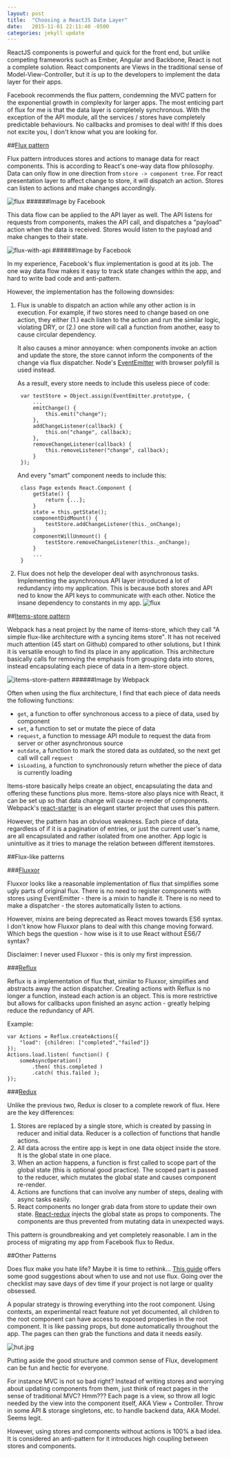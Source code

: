 ```yaml
---
layout: post
title:  "Choosing a ReactJS Data Layer"
date:   2015-11-01 22:11:40 -0500
categories: jekyll update
---
```

ReactJS components is powerful and quick for the front end, but unlike competing frameworks such as Ember, Angular and Backbone, React is not a complete solution. React components are Views in the traditional sense of Model-View-Controller, but it is up to the developers to implement the data layer for their apps.

Facebook recommends the flux pattern, condemning the MVC pattern for the exponential growth in complexity for larger apps. The most enticing part of flux for me is that the data layer is completely synchronous. With the exception of the API module, all the services / stores have completely predictable behaviours. No callbacks and promises to deal with! If this does not excite you, I don't know what you are looking for.

##[Flux pattern](https://facebook.github.io/flux/docs/overview.html)

Flux pattern introduces stores and actions to manage data for react components. This is according to React's one-way data flow philosophy. Data can only flow in one direction from `store -> component tree`. For react presentation layer to affect change to store, it will dispatch an action. Stores can listen to actions and make changes accordingly.

![flux](/assets/flux/flux-simple-diagram.png)
######Image by Facebook

This data flow can be applied to the API layer as well. The API listens for requests from components, makes the API call, and dispatches a "payload" action when the data is received. Stores would listen to the payload and make changes to their state.

![flux-with-api](/assets/flux/flux-diagram.png)
######Image by Facebook

In my experience, Facebook's flux implementation is good at its job. The one way data flow makes it easy to track state changes within the app, and hard to write bad code and anti-pattern. 

However, the implementation has the following downsides:

1. Flux is unable to dispatch an action while any other action is in execution. For example, if two stores need to change based on one action, they either (1.) each listen to the action and run the similar logic, violating DRY, or (2.) one store will call a function from another, easy to cause circular dependency.

	It also causes a minor annoyance: when components invoke an action and update the store, the store cannot inform the components of the change via flux dispatcher. Node's [EventEmitter](http://nodejs.org/api/events.html) with browser polyfill is used instead.

	As a result, every store needs to include this useless piece of code:

		var testStore = Object.assign(EventEmitter.prototype, {
			...
			emitChange() {
				this.emit("change");
			},
			addChangeListener(callback) {
				this.on("change", callback);
			},
			removeChangeListener(callback) {
				this.removeListener("change", callback);
			}
		});

	And every "smart" component needs to include this:

		class Page extends React.Component {
			getState() {
				return {...};
			}
			state = this.getState();
			componentDidMount() {
				testStore.addChangeListener(this._onChange);
			}
			componentWillUnmount() {
				testStore.removeChangeListener(this._onChange);
			}
			...
		}


2. Flux does not help the developer deal with asynchronous tasks. Implementing the asynchronous API layer introduced a lot of redundancy into my application. This is because both stores and API ned to know the API keys to communicate with each other. Notice the insane dependency to constants in my app.
![flux](/assets/flux/flux-app-dependency-diagram.png)

##[Items-store pattern](http://github.com/webpack/items-store)

Webpack has a neat project by the name of items-store, which they call "A simple flux-like architecture with a syncing items store". It has not received much attention (45 start on Github) compared to other solutions, but I think it is versatile enough to find its place in any application. This architecture basically calls for removing the emphasis from grouping data into stores, instead encapsulating each piece of data in a item-store object.

![items-store-pattern](/assets/flux/items-store-diagram.png)
######Image by Webpack

Often when using the flux architecture, I find that each piece of data needs the following functions:

- `get`, a function to offer synchronous access to a piece of data, used by component
- `set`, a function to set or mutate the piece of data
- `request`, a function to message API module to request the data from server or other asynchronous source
- `outdate`, a function to mark the stored data as outdated, so the next get call will call `request`
- `isLoading`, a function to synchronously return whether the piece of data is currently loading

Items-store basically helps create an object, encapsulating the data and offering these functions plus more. Items-store also plays nice with React, it can be set up so that data change will cause re-render of components. Webpack's [react-starter](https://github.com/webpack/react-starter) is an elegant starter project that uses this pattern.

However, the pattern has an obvious weakness. Each piece of data, regardless of if it is a pagination of entries, or just the current user's name, are all encapsulated and rather isolated from one another. App logic is unintuitive as it tries to manage the relation between different itemstores.

##Flux-like patterns

###[Fluxxor](http://github.com/BinaryMuse/fluxxor)

Fluxxor looks like a reasonable implementation of flux that simplifies some ugly parts of original flux. There is no need to register components with stores using EventEmitter - there is a mixin to handle it. There is no need to make a dispatcher - the stores automatically listen to actions.

However, mixins are being deprecated as React moves towards ES6 syntax. I don't know how Fluxxor plans to deal with this change moving forward. Which begs the question - how wise is it to use React without ES6/7 syntax?

Disclaimer: I never used Fluxxor - this is only my first impression.

###[Reflux](http://github.com/reflux/refluxjs)

Reflux is a implementation of flux that, similar to Fluxxor, simplifies and abstracts away the action dispatcher. Creating actions with Reflux is no longer a function, instead each action is an object. This is more restrictive but allows for callbacks upon finished an async action - greatly helping reduce the redundancy of API.

Example:

	var Actions = Reflux.createActions({
		"load": {children: ["completed","failed"]}
	});
	Actions.load.listen( function() {
		someAsyncOperation()
			.then( this.completed )
			.catch( this.failed );
	});

###[Redux](http://github.com/rackt/redux)

Unlike the previous two, Redux is closer to a complete rework of flux. Here are the key differences:

1. Stores are replaced by a single store, which is created by passing in reducer and initial data. Reducer is a collection of functions that handle actions.
2. All data across the entire app is kept in one data object inside the store. It is the global state in one place.
3. When an action happens, a function is first called to scope part of the global state (this is optional good practice). The scoped part is passed to the reducer, which mutates the global state and causes component re-render.
4. Actions are functions that can involve any number of steps, dealing with async tasks easily.
5. React components no longer grab data from store to update their own state. [React-redux](http://github.com/rackt/react-redux) injects the global state as props to components. The components are thus prevented from mutating data in unexpected ways.

This pattern is groundbreaking and yet completely reasonable. I am in the process of migrating my app from Facebook flux to Redux.

##Other Patterns

Does flux make you hate life? Maybe it is time to rethink...  [This guide](http://github.com/planningcenter/flux-patterns) offers some good suggestions about when to use and not use flux. Going over the checklist may save days of dev time if your project is not large or quality obsessed. 

A popular strategy is throwing everything into the root component. Using contexts, an experimental react feature not yet documented, all children to the root component can have access to exposed properties in the root component. It is like passing props, but done automatically throughout the app. The pages can then grab the functions and data it needs easily.

![hut.jpg](/assets/flux/central-ethiopia-hut.jpg)

Putting aside the good structure and common sense of Flux, development can be fun and hectic for everyone.

For instance MVC is not so bad right? Instead of writing stores and worrying about updating components from them, just think of react pages in the sense of traditional MVC? Hmm??? Each page is a view, so throw all logic needed by the view into the component itself, AKA View + Controller. Throw in some API & storage singletons, etc. to handle backend data, AKA Model. Seems legit.

However, using stores and components without actions is 100% a bad idea. It is considered an anti-pattern for it introduces high coupling between stores and components.

<style>
	h6 {
		margin-top: -10px;
		text-align:right;
	}
</style>
